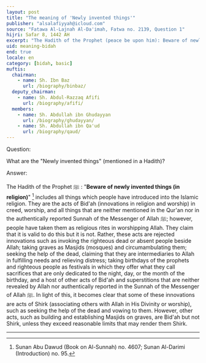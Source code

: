 ```yaml
---
layout: post
title: "The meaning of 'Newly invented things'"
publisher: "alsalafiyyah@icloud.com"
source: "Fatawa Al-Lajnah Al-Da'imah, Fatwa no. 2139, Question 1"
hijri: Safar 8, 1442 AH
excerpt: "The Hadith of the Prophet (peace be upon him): Beware of newly invented things (in religion) includes all things which people have introduced into the Islamic religion."
uid: meaning-bidah
end: true
locale: en
category: [bidah, basic]
muftis:
  chairman: 
    - name: Sh. Ibn Baz
      url: /biography/binbaz/
  deputy_chairman:
    - name: Sh. Abdul-Razzaq Afifi
      url: /biography/afifi/
  members: 
    - name: Sh. Abdullah ibn Ghudayyan
      url: /biography/ghudayyan/
    - name: Sh. Abdullah ibn Qa'ud
      url: /biography/qaud/
---
```


Question:

What are the "Newly invented things" (mentioned in a Hadith)?
 
Answer:

The Hadith of the Prophet ﷺ : "**Beware of newly invented things (in religion)**" [^1] includes all things which people have introduced into the Islamic religion. They are the acts of Bid'ah (innovations in religion and worship) in creed, worship, and all things that are neither mentioned in the Qur'an nor in the authentically reported Sunnah of the Messenger of Allah ﷺ; however, people have taken them as religious rites in worshipping Allah. They claim that it is valid to do this but it is not. Rather, these acts are rejected innovations such as invoking the righteous dead or absent people beside Allah; taking graves as Masjids (mosques) and circumambulating them; seeking the help of the dead, claiming that they are intermediaries to Allah in fulfilling needs and relieving distress; taking birthdays of the prophets and righteous people as festivals in which they offer what they call sacrifices that are only dedicated to the night, day, or the month of the birthday, and a host of other acts of Bid'ah and superstitions that are neither revealed by Allah nor authentically reported in the Sunnah of the Messenger of Allah ﷺ. In light of this, it becomes clear that some of these innovations are acts of Shirk (associating others with Allah in His Divinity or worship), such as seeking the help of the dead and vowing to them. However, other acts, such as building and establishing Masjids on graves, are Bid'ah but not Shirk, unless they exceed reasonable limits that may render them Shirk.

---

[^1]: Sunan Abu Dawud (Book on Al-Sunnah) no. 4607; Sunan Al-Darimi (Introduction) no. 95.
